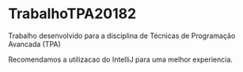 # TrabalhoTPA20182
Trabalho desenvolvido para a disciplina de Técnicas de Programação Avancada (TPA)

Recomendamos a utilizacao do IntelliJ para uma melhor experiencia.
